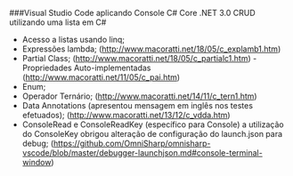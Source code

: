 ###Visual Studio Code aplicando Console C# Core .NET  3.0
CRUD utilizando uma lista em C#

- Acesso a listas usando linq;
- Expressões lambda;
(http://www.macoratti.net/18/05/c_explamb1.htm)
- Partial Class;
(http://www.macoratti.net/18/05/c_partialc1.htm)
-Propriedades Auto-implementadas
(http://www.macoratti.net/11/05/c_pai.htm)
- Enum;
- Operador Ternário;
(http://www.macoratti.net/14/11/c_tern1.htm)
- Data Annotations (apresentou mensagem em inglês nos testes efetuados);
(http://www.macoratti.net/13/12/c_vdda.htm)
- ConsoleRead e ConsoleReadKey (específico para Console) a utilização do ConsoleKey obrigou alteração de configuração do launch.json para debug;
(https://github.com/OmniSharp/omnisharp-vscode/blob/master/debugger-launchjson.md#console-terminal-window)

